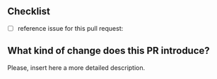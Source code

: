 ## Checklist

- [ ] reference issue for this pull request: <!-- add URL here -->

<!-- Reminder: Location of the issue tracker: https://github.com/ooni/probe -->

## What kind of change does this PR introduce?

Please, insert here a more detailed description.